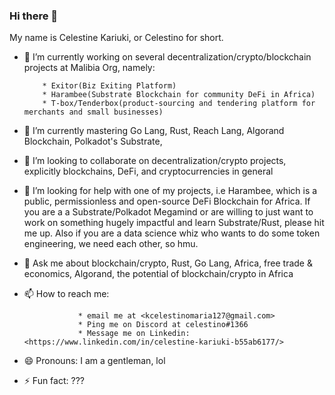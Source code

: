 ### Hi there 👋

<!--
**kcelestinomaria/kcelestinomaria** is a ✨ _special_ ✨ repository because its `README.md` (this file) appears on your GitHub profile.-->

My name is Celestine Kariuki, or Celestino for short.

- 🔭 I’m currently working on several decentralization/crypto/blockchain projects at Malibia Org, namely:

          * Exitor(Biz Exiting Platform)
          * Harambee(Substrate Blockchain for community DeFi in Africa)
          * T-box/Tenderbox(product-sourcing and tendering platform for merchants and small businesses)
          
- 🌱 I’m currently mastering Go Lang, Rust, Reach Lang, Algorand Blockchain, Polkadot's Substrate, 
- 👯 I’m looking to collaborate on decentralization/crypto projects, explicitly blockchains, DeFi, and cryptocurrencies in general
- 🤔 I’m looking for help with one of my projects, i.e Harambee, which is a public, permissionless and open-source DeFi Blockchain for Africa. If you are a a Substrate/Polkadot Megamind or are willing to just want to work on something hugely impactful and learn Substrate/Rust, please hit me up. Also if you are a data science whiz who wants to do some token engineering, we need each other, so hmu.
- 💬 Ask me about blockchain/crypto, Rust, Go Lang, Africa, free trade & economics, Algorand, the potential of blockchain/crypto in Africa
- 📫 How to reach me:

                  * email me at <kcelestinomaria127@gmail.com>
                  * Ping me on Discord at celestino#1366
                  * Message me on Linkedin:<https://www.linkedin.com/in/celestine-kariuki-b55ab6177/>
                 
- 😄 Pronouns: I am a gentleman, lol
- ⚡ Fun fact: ???


